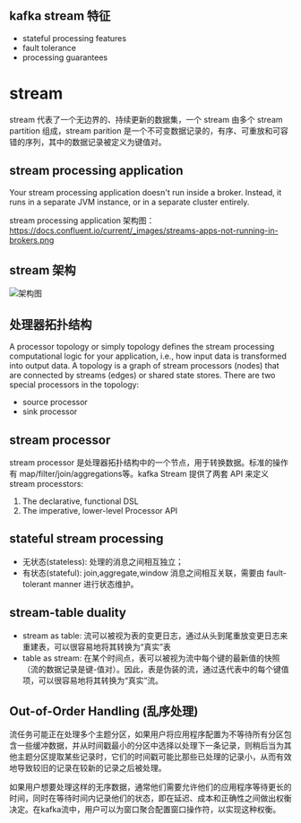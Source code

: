 ## kafka stream 特征
- stateful processing features
- fault tolerance
- processing guarantees

# stream
stream 代表了一个无边界的、持续更新的数据集，一个 stream 由多个 stream partition 组成，stream parition 是一个不可变数据记录的，有序、可重放和可容错的序列，其中的数据记录被定义为键值对。

## stream processing application

Your stream processing application doesn't run inside a broker. Instead, it runs in a separate JVM instance, or in a separate cluster entirely.

stream processing application 架构图：https://docs.confluent.io/current/_images/streams-apps-not-running-in-brokers.png

## stream 架构

![架构图](https://docs.confluent.io/current/_images/streams-architecture-overview.jpg)

## 处理器拓扑结构

A processor topology or simply topology defines the stream processing computational logic for your application, i.e., how input data is transformed into output data. A topology is a graph of stream processors (nodes) that are connected by streams (edges) or shared state stores. There are two special processors in the topology:
- source processor
- sink processor

## stream processor

stream processor 是处理器拓扑结构中的一个节点，用于转换数据。标准的操作有
map/filter/join/aggregations等。kafka Stream 提供了两套 API 来定义 stream processtors:
1. The declarative, functional DSL 
2. The imperative, lower-level Processor API

## stateful stream processing

- 无状态(stateless): 处理的消息之间相互独立；
- 有状态(stateful): join,aggregate,window 消息之间相互关联，需要由 fault-tolerant manner 进行状态维护。

## stream-table duality

- stream as table: 流可以被视为表的变更日志，通过从头到尾重放变更日志来重建表，可以很容易地将其转换为“真实”表
- table as stream: 在某个时间点，表可以被视为流中每个键的最新值的快照（流的数据记录是键-值对）。因此，表是伪装的流，通过迭代表中的每个键值项，可以很容易地将其转换为“真实”流。


## Out-of-Order Handling (乱序处理)

流任务可能正在处理多个主题分区，如果用户将应用程序配置为不等待所有分区包含一些缓冲数据，并从时间戳最小的分区中选择以处理下一条记录，则稍后当为其他主题分区提取某些记录时，它们的时间戳可能比那些已处理的记录小，从而有效地导致较旧的记录在较新的记录之后被处理。

如果用户想要处理这样的无序数据，通常他们需要允许他们的应用程序等待更长的时间，同时在等待时间内记录他们的状态，即在延迟、成本和正确性之间做出权衡决定。在kafka流中，用户可以为窗口聚合配置窗口操作符，以实现这种权衡。



